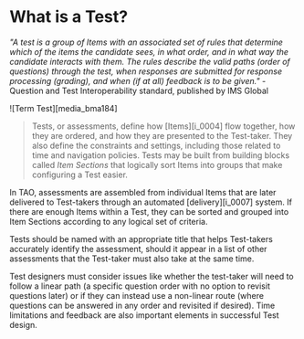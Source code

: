 # What is a Test?

*"A test is a group of Items with an associated set of rules that determine which of the items the candidate sees, in what order, and in what way the candidate interacts with them. The rules describe the valid paths (order of questions) through the test, when responses are submitted for response processing (grading), and when (if at all) feedback is to be given."* - Question and Test Interoperability standard, published by IMS Global

![Term Test][media_bma184]

>Tests, or assessments, define how [Items][i_0004] flow together, how they are ordered, and how they are presented to the Test-taker. They also define the constraints and settings, including those related to time and navigation policies. Tests may be built from building blocks called *Item Sections* that logically sort Items into groups that make configuring a Test easier.

In TAO, assessments are assembled from individual Items that are later delivered to Test-takers through an automated [delivery][i_0007] system. If there are enough Items within a Test, they can be sorted and grouped into Item Sections according to any logical set of criteria. 

Tests should be named with an appropriate title that helps Test-takers accurately identify the assessment, should it appear in a list of other assessments that the Test-taker must also take at the same time. 

Test designers must consider issues like whether the test-taker will need to follow a linear path (a specific question order with no option to revisit questions later) or if they can instead use a non-linear route (where questions can be answered in any order and revisited if desired). Time limitations and feedback are also important elements in successful Test design.

